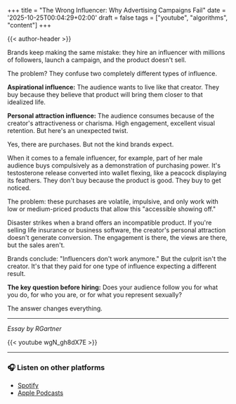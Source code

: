 +++
title = "The Wrong Influencer: Why Advertising Campaigns Fail"
date = '2025-10-25T00:04:29+02:00'
draft = false
tags = ["youtube", "algorithms", "content"]
+++

{{< author-header >}}

Brands keep making the same mistake: they hire an influencer with millions of followers, launch a campaign, and the product doesn't sell.

The problem? They confuse two completely different types of influence.

**Aspirational influence:** The audience wants to live like that creator. They buy because they believe that product will bring them closer to that idealized life.

**Personal attraction influence:** The audience consumes because of the creator's attractiveness or charisma. High engagement, excellent visual retention. But here's an unexpected twist.

Yes, there are purchases. But not the kind brands expect.

When it comes to a female influencer, for example, part of her male audience buys compulsively as a demonstration of purchasing power. It's testosterone release converted into wallet flexing, like a peacock displaying its feathers. They don't buy because the product is good. They buy to get noticed.

The problem: these purchases are volatile, impulsive, and only work with low or medium-priced products that allow this "accessible showing off."

Disaster strikes when a brand offers an incompatible product. If you're selling life insurance or business software, the creator's personal attraction doesn't generate conversion. The engagement is there, the views are there, but the sales aren't.

Brands conclude: "Influencers don't work anymore." But the culprit isn't the creator. It's that they paid for one type of influence expecting a different result.

**The key question before hiring:** Does your audience follow you for what you do, for who you are, or for what you represent sexually?

The answer changes everything.

---

*Essay by RGartner*

{{< youtube wgN_gh8dX7E >}}

---

### 🎧 Listen on other platforms

- [Spotify](https://open.spotify.com/episode/3AbucOXEJBqCsKHlKBTBwC)  
- [Apple Podcasts](https://podcasts.apple.com/es/podcast/the-wrong-influencer-why-advertising-campaigns-fail/id1847078159?i=1000733385261)

